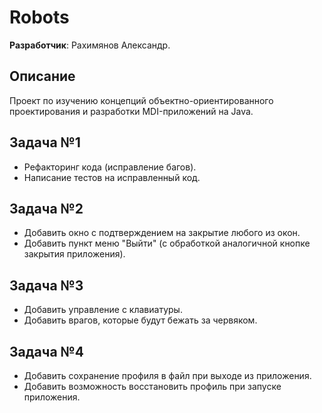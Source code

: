 # Robots
**Разработчик**: Рахимянов Александр.

## Описание
Проект по изучению концепций объектно-ориентированного проектирования и разработки MDI-приложений на Java.

## Задача №1
- Рефакторинг кода (исправление багов).
- Написание тестов на исправленный код.

## Задача №2
- Добавить окно с подтверждением на закрытие любого из окон.
- Добавить пункт меню "Выйти" (с обработкой аналогичной кнопке закрытия приложения).

## Задача №3
- Добавить управление с клавиатуры.
- Добавить врагов, которые будут бежать за червяком.

## Задача №4
- Добавить сохранение профиля в файл при выходе из приложения.
- Добавить возможность восстановить профиль при запуске приложения.